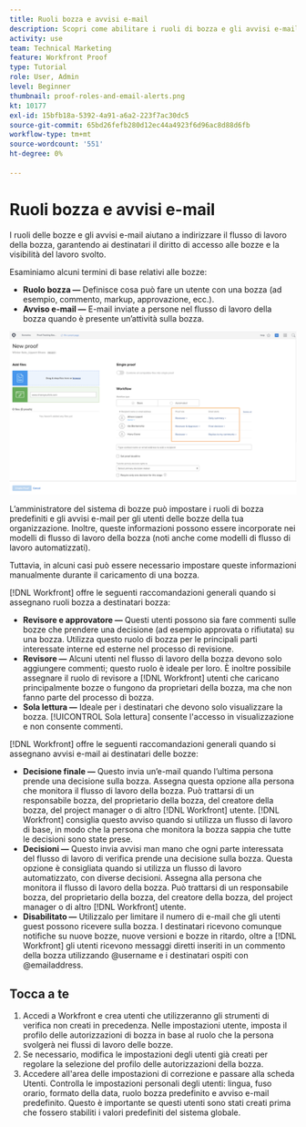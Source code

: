 ```yaml
---
title: Ruoli bozza e avvisi e-mail
description: Scopri come abilitare i ruoli di bozza e gli avvisi e-mail appropriati in modo che i destinatari delle bozze possano accedere alle bozze e avere visibilità sul lavoro che viene eseguito in [!DNL  Workfront].
activity: use
team: Technical Marketing
feature: Workfront Proof
type: Tutorial
role: User, Admin
level: Beginner
thumbnail: proof-roles-and-email-alerts.png
kt: 10177
exl-id: 15bfb18a-5392-4a91-a6a2-223f7ac30dc5
source-git-commit: 65bd26fefb280d12ec44a4923f6d96ac8d88d6fb
workflow-type: tm+mt
source-wordcount: '551'
ht-degree: 0%

---
```


# Ruoli bozza e avvisi e-mail

I ruoli delle bozze e gli avvisi e-mail aiutano a indirizzare il flusso di lavoro della bozza, garantendo ai destinatari il diritto di accesso alle bozze e la visibilità del lavoro svolto.

Esaminiamo alcuni termini di base relativi alle bozze:

* **Ruolo bozza —** Definisce cosa può fare un utente con una bozza (ad esempio, commento, markup, approvazione, ecc.).
* **Avviso e-mail —** E-mail inviate a persone nel flusso di lavoro della bozza quando è presente un’attività sulla bozza.

![Un&#39;immagine del [!UICONTROL Nuova bozza] finestra con [!UICONTROL Ruolo bozza] e [!UICONTROL Avvisi e-mail] colonne evidenziate.](assets/proof-roles-and-email-alerts.png)

L’amministratore del sistema di bozze può impostare i ruoli di bozza predefiniti e gli avvisi e-mail per gli utenti delle bozze della tua organizzazione. Inoltre, queste informazioni possono essere incorporate nei modelli di flusso di lavoro della bozza (noti anche come modelli di flusso di lavoro automatizzati).

Tuttavia, in alcuni casi può essere necessario impostare queste informazioni manualmente durante il caricamento di una bozza.

[!DNL Workfront] offre le seguenti raccomandazioni generali quando si assegnano ruoli bozza a destinatari bozza:

* **Revisore e approvatore —** Questi utenti possono sia fare commenti sulle bozze che prendere una decisione (ad esempio approvata o rifiutata) su una bozza. Utilizza questo ruolo di bozza per le principali parti interessate interne ed esterne nel processo di revisione.
* **Revisore —** Alcuni utenti nel flusso di lavoro della bozza devono solo aggiungere commenti; questo ruolo è ideale per loro. È inoltre possibile assegnare il ruolo di revisore a [!DNL Workfront] utenti che caricano principalmente bozze o fungono da proprietari della bozza, ma che non fanno parte del processo di bozza.
* **Sola lettura —** Ideale per i destinatari che devono solo visualizzare la bozza. [!UICONTROL Sola lettura] consente l&#39;accesso in visualizzazione e non consente commenti.

[!DNL Workfront] offre le seguenti raccomandazioni generali quando si assegnano avvisi e-mail ai destinatari delle bozze:

* **Decisione finale —** Questo invia un’e-mail quando l’ultima persona prende una decisione sulla bozza. Assegna questa opzione alla persona che monitora il flusso di lavoro della bozza. Può trattarsi di un responsabile bozza, del proprietario della bozza, del creatore della bozza, del project manager o di altro [!DNL Workfront] utente. [!DNL Workfront] consiglia questo avviso quando si utilizza un flusso di lavoro di base, in modo che la persona che monitora la bozza sappia che tutte le decisioni sono state prese.
* **Decisioni —** Questo invia avvisi man mano che ogni parte interessata del flusso di lavoro di verifica prende una decisione sulla bozza. Questa opzione è consigliata quando si utilizza un flusso di lavoro automatizzato, con diverse decisioni. Assegna alla persona che monitora il flusso di lavoro della bozza. Può trattarsi di un responsabile bozza, del proprietario della bozza, del creatore della bozza, del project manager o di altro [!DNL Workfront] utente.
* **Disabilitato —** Utilizzalo per limitare il numero di e-mail che gli utenti guest possono ricevere sulla bozza. I destinatari ricevono comunque notifiche su nuove bozze, nuove versioni e bozze in ritardo, oltre a [!DNL Workfront] gli utenti ricevono messaggi diretti inseriti in un commento della bozza utilizzando @username e i destinatari ospiti con @emailaddress.

## Tocca a te

1. Accedi a Workfront e crea utenti che utilizzeranno gli strumenti di verifica non creati in precedenza. Nelle impostazioni utente, imposta il profilo delle autorizzazioni di bozza in base al ruolo che la persona svolgerà nei flussi di lavoro delle bozze.
1. Se necessario, modifica le impostazioni degli utenti già creati per regolare la selezione del profilo delle autorizzazioni della bozza.
1. Accedere all&#39;area delle impostazioni di correzione e passare alla scheda Utenti. Controlla le impostazioni personali degli utenti: lingua, fuso orario, formato della data, ruolo bozza predefinito e avviso e-mail predefinito. Questo è importante se questi utenti sono stati creati prima che fossero stabiliti i valori predefiniti del sistema globale.

<!--
Download the proof role and email alert guides to have on hand as you start uploading proofs and assigning proof recipients.
-->

<!--
## Learn more
* Notifications for proof comments and decisions
-->

<!--
## Guides
* Proof roles
* Email alerts
-->
